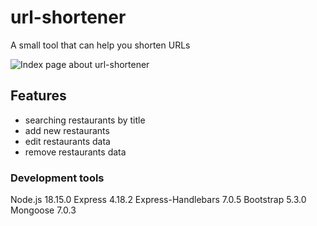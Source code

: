# url-shortener
A small tool that can help you shorten URLs

![Index page about url-shortener](./public/image/linked.png)

## Features
- searching restaurants by title
- add new restaurants
- edit restaurants data
- remove restaurants data

### Development tools
Node.js 18.15.0
Express 4.18.2
Express-Handlebars 7.0.5
Bootstrap 5.3.0
Mongoose 7.0.3
